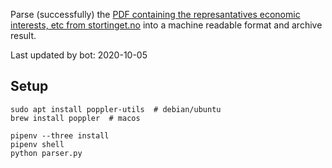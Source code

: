 Parse (successfully) the [PDF containing the represantatives economic interests, etc from stortinget.no](https://www.stortinget.no/no/Stortinget-og-demokratiet/Representantene/Okonomiske-interesser/) into a machine readable format and archive result.

Last updated by bot: 2020-10-05

## Setup
    sudo apt install poppler-utils  # debian/ubuntu
    brew install poppler  # macos

    pipenv --three install
    pipenv shell
    python parser.py
